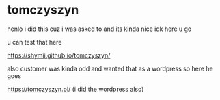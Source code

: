 # tomczyszyn

henlo i did this cuz i was asked to and its kinda nice idk here u go

u can test that here

https://shymii.github.io/tomczyszyn/

also customer was kinda odd and wanted that as a wordpress so here he goes

https://tomczyszyn.pl/
(i did the wordpress also)
